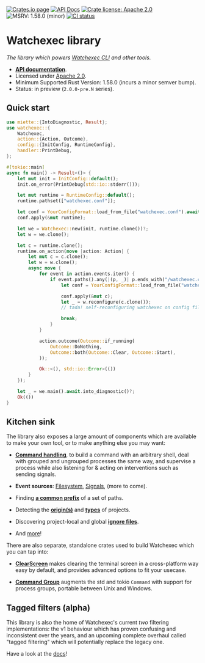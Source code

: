 [![Crates.io page](https://badgen.net/crates/v/watchexec)](https://crates.io/crates/watchexec)
[![API Docs](https://docs.rs/watchexec/badge.svg)][docs]
[![Crate license: Apache 2.0](https://badgen.net/badge/license/Apache%202.0)][license]
![MSRV: 1.58.0 (minor)](https://badgen.net/badge/MSRV/1.58.0%20%28minor%29/0b7261)
[![CI status](https://github.com/watchexec/watchexec/actions/workflows/check.yml/badge.svg)](https://github.com/watchexec/watchexec/actions/workflows/check.yml)

# Watchexec library

_The library which powers [Watchexec CLI](https://watchexec.github.io) and other tools._

- **[API documentation][docs]**.
- Licensed under [Apache 2.0][license].
- Minimum Supported Rust Version: 1.58.0 (incurs a minor semver bump).
- Status: in preview (`2.0.0-pre.N` series).

[docs]: https://docs.rs/watchexec/2.0.0-pre.5
[license]: ../LICENSE


## Quick start

```rust
use miette::{IntoDiagnostic, Result};
use watchexec::{
    Watchexec,
    action::{Action, Outcome},
    config::{InitConfig, RuntimeConfig},
    handler::PrintDebug,
};

#[tokio::main]
async fn main() -> Result<()> {
    let mut init = InitConfig::default();
    init.on_error(PrintDebug(std::io::stderr()));

    let mut runtime = RuntimeConfig::default();
    runtime.pathset(["watchexec.conf"]);

    let conf = YourConfigFormat::load_from_file("watchexec.conf").await.into_diagnostic()?;
    conf.apply(&mut runtime);

    let we = Watchexec::new(init, runtime.clone())?;
    let w = we.clone();

    let c = runtime.clone();
    runtime.on_action(move |action: Action| {
        let mut c = c.clone();
        let w = w.clone();
        async move {
            for event in action.events.iter() {
                if event.paths().any(|(p, _)| p.ends_with("/watchexec.conf")) {
                    let conf = YourConfigFormat::load_from_file("watchexec.conf").await?;

                    conf.apply(&mut c);
                    let _ = w.reconfigure(c.clone());
                    // tada! self-reconfiguring watchexec on config file change!

                    break;
                }
            }

            action.outcome(Outcome::if_running(
                Outcome::DoNothing,
                Outcome::both(Outcome::Clear, Outcome::Start),
            ));

            Ok::<(), std::io::Error>(())
        }
    });

    let _ = we.main().await.into_diagnostic()?;
    Ok(())
}
```


## Kitchen sink

The library also exposes a large amount of components which are available to make your own tool, or
to make anything else you may want:

- **[Command handling](https://docs.rs/watchexec/2.0.0-pre.5/watchexec/command/index.html)**, to
  build a command with an arbitrary shell, deal with grouped and ungrouped processes the same way,
  and supervise a process while also listening for & acting on interventions such as sending signals.

- **Event sources**: [Filesystem](https://docs.rs/watchexec/2.0.0-pre.5/watchexec/fs/index.html),
  [Signals](https://docs.rs/watchexec/2.0.0-pre.5/watchexec/signal/source/index.html), (more to come).

- Finding **[a common prefix](https://docs.rs/watchexec/2.0.0-pre.5/watchexec/paths/fn.common_prefix.html)**
  of a set of paths.

- Detecting the **[origin(s)](https://docs.rs/watchexec/2.0.0-pre.5/watchexec/project/fn.origins.html)**
  and **[types](https://docs.rs/watchexec/2.0.0-pre.5/watchexec/project/fn.types.html)** of projects.

- Discovering project-local and global
  **[ignore files](https://docs.rs/watchexec/2.0.0-pre.5/watchexec/ignore/index.html)**.

- And [more][docs]!

There are also separate, standalone crates used to build Watchexec which you can tap into:

- **[ClearScreen](https://docs.rs/clearscreen)** makes clearing the terminal screen in a
  cross-platform way easy by default, and provides advanced options to fit your usecase.

- **[Command Group](https://docs.rs/command-group)** augments the std and tokio `Command` with
  support for process groups, portable between Unix and Windows.


## Tagged filters (alpha)

This library is also the home of Watchexec's current _two_ filtering implementations: the v1
behaviour which has proven confusing and inconsistent over the years, and an upcoming complete
overhaul called "tagged filtering" which will potentially replace the legacy one.

Have a look at the [docs](https://docs.rs/watchexec/2.0.0-pre.5/watchexec/filter/tagged/struct.TaggedFilterer.html)!
